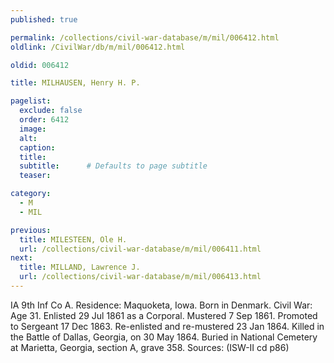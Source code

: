 ```yaml
---
published: true

permalink: /collections/civil-war-database/m/mil/006412.html
oldlink: /CivilWar/db/m/mil/006412.html

oldid: 006412

title: MILHAUSEN, Henry H. P.

pagelist:
  exclude: false
  order: 6412
  image: 
  alt:
  caption:
  title:
  subtitle:      # Defaults to page subtitle
  teaser:

category: 
  - M 
  - MIL

previous:
  title: MILESTEEN, Ole H.
  url: /collections/civil-war-database/m/mil/006411.html  
next:
  title: MILLAND, Lawrence J.
  url: /collections/civil-war-database/m/mil/006413.html   
---
```

IA 9th Inf Co A. Residence: Maquoketa, Iowa. Born in Denmark. Civil War: Age 31. Enlisted 29 Jul 1861 as a Corporal. Mustered 7 Sep 1861. Promoted to Sergeant 17 Dec 1863. Re-enlisted and re-mustered 23 Jan 1864. Killed in the Battle of Dallas, Georgia, on 30 May 1864. Buried in National Cemetery at Marietta, Georgia, section A, grave 358. Sources: (ISW-II cd p86)